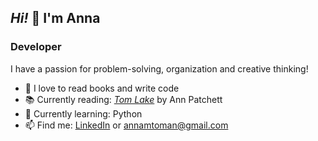 ##  _Hi!_ 👋  I'm Anna

### Developer

I have a passion for problem-solving, organization and creative thinking!

- 🌟 I love to read books and write code
- 📚 Currently reading: [*Tom Lake*](https://bookshop.org/p/books/tom-lake-ann-patchett/19520433?ean=9780063327528) by Ann Patchett
- 🌱 Currently learning: Python
- 📫 Find me: [LinkedIn](https://www.linkedin.com/in/anna-toman/) or <annamtoman@gmail.com>

<!--
**annatoman/annatoman** is a ✨ _special_ ✨ repository because its `README.md` (this file) appears on your GitHub profile.

Here are some ideas to get you started:

- 🔭 I’m currently working on ...
- 🌱 I’m currently learning ...
- 👯 I’m looking to collaborate on ...
- 🤔 I’m looking for help with ...
- 💬 Ask me about ...
- 😄 Pronouns: ...
- ⚡ Fun fact: ...
-->
